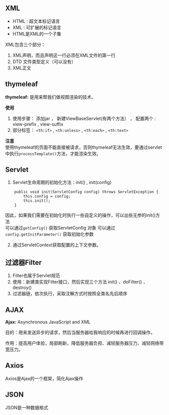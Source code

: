 ## XML

- HTML : 超文本标记语言
- XML : 可扩展的标记语言
- HTML是XML的一个子集

XML包含三个部分：

1. XML声明，而且声明这一行必须在XML文件的第一行
2. DTD 文件类型定义（可以没有）
3. XML正文

## thymeleaf

**thymeleaf:** 是用来帮我们做视图渲染的技术。

**使用**

1. 使用步骤： 添加jar ， 新建ViewBaseServlet(有两个方法） ， 配置两个<context-param> : view-prefix , view-suffix
2. 部分标签： `<th:if>` , `<th:unless>` , `<th:each>` , `<th:text>`

**注意**  
使用thymeleaf的页面不能直接被请求，否则thymeleaf无法生效，要通过servlet中执行`processTemplate()`方法，才能渲染生效。

## Servlet

1. Servlet生命周期的初始化方法：init() , init(config)

```
    public void init(ServletConfig config) throws ServletException {
        this.config = config;
        this.init();
    }
```

因此，如果我们需要在初始化时执行一些自定义的操作，可以出些无参的init()方法  
可以通过`getConfig()` 获取ServletConfig 对象
可以通过 `config.getInitParameter()` 获取初始化参数

2. 通过ServletContext获取配置的上下文参数。

## 过滤器Filter

1. Filter也属于Servlet规范
2. 使用：新建类实现Filter接口，然后实现三个方法 init() 、doFilter() 、 destroy()
3. 过滤器链，依次执行，采取注解方式时按照全类名先后顺序

## AJAX

**Ajax:** Asynchronous JavaScript and XML

目的：用来发送异步的请求，然后当服务器给我响应的时候再进行回调操作。

作用：提高用户体验，局部刷新，降低服务器负担、减轻服务器压力、减轻网络带宽压力。


## Axios
Axios是Ajax的一个框架，简化Ajax操作  

## JSON
JSON是一种数据格式
